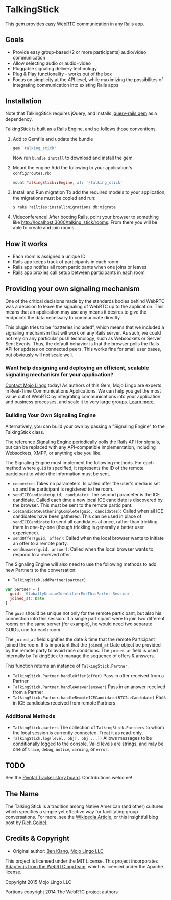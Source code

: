 # TalkingStick

This gem provides easy [WebRTC](https://webrtc.org) communication in any Rails app.


## Goals

* Provide easy group-based (2 or more participants) audio/video communication
* Allow selecting audio or audio+video
* Pluggable signaling delivery technology
* Plug & Play functionality - works out of the box
* Focus on simplicity at the API level, while maximizing the possibilites of integrating communication into existing Rails apps

## Installation

Note that TalkingStick requires jQuery, and installs [jquery-rails gem](https://github.com/rails/jquery-rails) as a dependency.

TalkingStick is built as a Rails Engine, and so follows those conventions.

1. Add to Gemfile and update the bundle

    ```Ruby
    gem 'talking_stick'
    ```

    Now run `bundle install` to download and install the gem.
2. Mount the engine
    Add the following to your application's `config/routes.rb`:

    ```Ruby
    mount TalkingStick::Engine, at: '/talking_stick'
    ```
3. Install and Run migration
    To add the required models to your application, the migrations must be copied and run:
    ```
    $ rake railties:install:migrations db:migrate
    ```
4. Videconference!
    After booting Rails, point your browser to something like [http://localhost:3000/talking_stick/rooms](http://localhost:3000/talking_stick/rooms). From there you will be able to create and join rooms.

## How it works

* Each room is assigned a unique ID
* Rails app keeps track of participants in each room
* Rails app notifies all room participants when one joins or leaves
* Rails app proxies call setup between participants in each room

## Providing your own signaling mechanism

One of the critical decisions made by the standards bodies behind WebRTC was a decision to leave the signaling of WebRTC up to the application. This means that an application may use any means it desires to give the endpoints the data necessary to communicate directly.

This plugin tries to be "batteries included", which means that we included a signaling mechanism that will work on any Rails server. As such, we could not rely on any particular push technology, such as Websockets or Server Sent Events. Thus, the default behavior is that the browser polls the Rails API for updates on connected peers. This works fine for small user bases, but obviously will not scale well.

### Want help designing and deploying an efficient, scalable signaling mechanism for your application?
[Contact Mojo Lingo](https://mojolingo.com/connect) today! As authors of this Gem, Mojo Lingo are experts in Real-Time Communications Applications. We can help you get the most value out of WebRTC by integrating communications into your application and business processes, and scale it to very large groups. [Learn more.](https://mojolingo.com)


### Building Your Own Signaling Engine

Alternatively, you can build your own by passing a "Signaling Engine" to the TalkingStick class.

The [reference Signaling Engine](https://github.com/mojolingo/talking_stick/blob/master/app/assets/javascripts/talking_stick/talking_stick/rails_signaling.js) periodically polls the Rails API for signals, but can be replaced with any API-compatible implementation, including Websockets, XMPP, or anything else you like.

The Signaling Engine must implement the following methods. For each method where `guid` is specified, it represents the ID of the remote participant to which the information must be sent.

* `connected`: Takes no parameters. Is called after the user's media is set up and the participant is registered to the room.
* `sendICECandidate(guid, candidate)`: The second parameter is the ICE candidate. Called each time a new local ICE candidate is discovered by the browser. This must be sent to the remote participant.
* `iceCandidateGatheringComplete(guid, candidates)`: Called when all ICE candidates have been gathered. This can be used in place of `sendICECandidate` to send all candidates at once, rather than trickling them in one-by-one (though trickling is generally a better user experience).
* `sendOffer(guid, offer)`: Called when the local browser wants to initiate an offer to a remote party.
* `sendAnswer(guid, answer)`: Called when the local browser wants to respond to a received offer.

The Signaling Engine will also need to use the following methods to add new Partners to the conversation:

* `TalkingStick.addPartner(partner)`

```javascript
var partner = {
  guid: 'GloballyUniqueIdentifierForThisParter-Session',
  joined_at: Date
}
```

The `guid` should be unique not only for the remote participant, but also his connection into this session. If a single participant were to join two different rooms on the same server (for example), he would need two separate GUIDs, one for each room.

The `joined_at` field signifies the date & time that the remote Participant joined the room. It is important that the `joined_at` Date object be provided by the remote party to avoid race conditions. The `joined_at` field is used internally by TalkingStick to manage the sequence of offers & answers.

This function returns an instance of `TalkingStick.Partner`.

* `TalkingStick.Partner.handleOffer(offer)` Pass in offer received from a Partner
* `TalkingStick.Partner.handleAnswer(answer)` Pass in an answer received from a Partner
* `TalkingStick.Partner.handleRemoteICECandidate(RTCIceCandidate)` Pass in ICE candidates received from remote Partners


### Additional Methods

* `TalkingStick.parters` The collection of `TalkingStick.Partners` to whom the local session is currently connected. Treat it as read-only.
* `TalkingStick.log(level, obj[, obj ...])` Allows messages to be conditionally logged to the console. Valid levels are strings, and may be one of `trace`, `debug`, `notice`, `warning`, or `error`.

## TODO

See the [Pivotal Tracker story board](https://www.pivotaltracker.com/n/projects/1343190).  Contributions welcome!

## The Name

The Talking Stick is a tradition among Native American (and other) cultures which specifies a simple yet effective way for facilitating group conversations. For more, see the [Wikipedia Article](https://en.wikipedia.org/wiki/Talking_stick), or this insightful blog post by [Rich Goidel](http://www.dangerouskitchen.com/shut-up-and-listen/).

## Credits & Copyright

* Original author: [Ben Klang](https://twitter.com/bklang), [Mojo Lingo LLC](https://mojolingo.com)

This project is licensed under the MIT License. This project incorporates [Adapter.js from the WebRTC.org team](https://github.com/webrtc/adapter), which is licensed under the Apache license.

Copyright 2015 Mojo Lingo LLC

Portions copyright 2014 The WebRTC project authors
